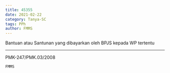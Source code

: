 ```yaml
---
title: 45355
date: 2021-02-22
category: Tanya-SC
tags: PPh
author: FMMS
---
```


Bantuan atau Santunan yang dibayarkan oleh BPJS kepada WP tertentu

---

PMK-247/PMK.03/2008

`FMMS`
